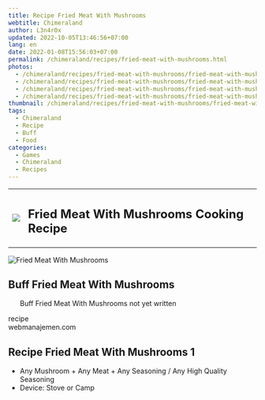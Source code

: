 ```yaml
---
title: Recipe Fried Meat With Mushrooms
webtitle: Chimeraland
author: L3n4r0x
updated: 2022-10-05T13:46:56+07:00
lang: en
date: 2022-01-08T15:56:03+07:00
permalink: /chimeraland/recipes/fried-meat-with-mushrooms.html
photos:
  - /chimeraland/recipes/fried-meat-with-mushrooms/fried-meat-with-mushrooms.webp
  - /chimeraland/recipes/fried-meat-with-mushrooms/fried-meat-with-mushrooms-name.webp
  - /chimeraland/recipes/fried-meat-with-mushrooms/fried-meat-with-mushrooms-icon.webp
  - /chimeraland/recipes/fried-meat-with-mushrooms/fried-meat-with-mushrooms-material.webp
thumbnail: /chimeraland/recipes/fried-meat-with-mushrooms/fried-meat-with-mushrooms.webp
tags:
  - Chimeraland
  - Recipe
  - Buff
  - Food
categories:
  - Games
  - Chimeraland
  - Recipes
---
```


<section id="bootstrap-wrapper">
  <link
    rel="stylesheet"
    href="https://cdn.statically.io/gh/dimaslanjaka/Web-Manajemen/40ac3225/css/bootstrap-4.5-wrapper.css"
  />
  <div class="row mb-2">
    <div class="col-md-12 mb-2">
      <table class="table" id="post-info">
        <tbody>
          <tr>
            <td>
              <img
                class="d-inline-block me-2"
                src="/chimeraland/recipes/fried-meat-with-mushrooms/fried-meat-with-mushrooms-icon.webp"
                width="auto"
                height="auto"
              />
            </td>
            <td>
              <h1 class="fs-5">Fried Meat With Mushrooms Cooking Recipe</h1>
            </td>
          </tr>
        </tbody>
      </table>
    </div>
  </div>
  <div class="card mb-2">
    <div class="row g-0">
      <div class="col-sm-4 position-relative mb-2">
        <img
          src="/chimeraland/recipes/fried-meat-with-mushrooms/fried-meat-with-mushrooms-material.webp"
          class="card-img fit-cover w-100 h-100"
          alt="Fried Meat With Mushrooms"
          data-fancybox="true"
        />
      </div>
      <div class="col-sm-8 mb-2">
        <div class="card-body">
          <h2 class="card-title fs-5">Buff Fried Meat With Mushrooms</h2>
          <div class="card-text">
            <ul>
              Buff Fried Meat With Mushrooms not yet written
            </ul>
          </div>
          <span class="badge rounded-pill bg-dark text-white">recipe</span>
        </div>
        <div class="card-footer text-end text-muted">webmanajemen.com</div>
      </div>
    </div>
  </div>
  <div class="row mb-2">
    <div class="col-12 col-lg-6 recipe-item mb-2">
      <div class="card">
        <div class="card-body">
          <h2 class="card-title fs-5">Recipe Fried Meat With Mushrooms 1</h2>
          <div class="card-text">
            <ul>
              <li>
                Any Mushroom<span> + </span>Any Meat<span> + </span>Any
                Seasoning<span> / </span>Any High Quality Seasoning
              </li>
              <li>Device: Stove or Camp</li>
            </ul>
          </div>
        </div>
      </div>
    </div>
  </div>
</section>